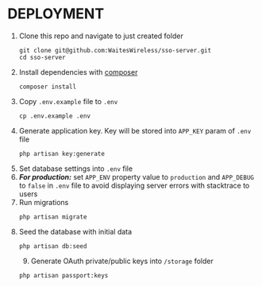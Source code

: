 DEPLOYMENT
==========

1. Clone this repo and navigate to just created folder
    ~~~
    git clone git@github.com:WaitesWireless/sso-server.git
    cd sso-server
    ~~~
2. Install dependencies with [composer](https://getcomposer.org/)
    ~~~
    composer install
    ~~~
3. Copy `.env.example` file to `.env`
    ~~~
    cp .env.example .env
    ~~~
4. Generate application key. Key will be stored into `APP_KEY` param of `.env` file  
    ~~~
    php artisan key:generate
    ~~~
5. Set database settings into `.env` file
6. ***For production:*** set `APP_ENV` property value to `production` and `APP_DEBUG` to `false` in `.env` file to avoid displaying server errors with stacktrace to users
7. Run migrations 
    ~~~
    php artisan migrate
    ~~~
8. Seed the database with initial data
    ~~~
    php artisan db:seed
    ~~~
    9. Generate OAuth private/public keys into `/storage` folder
    ~~~
    php artisan passport:keys
    ~~~
